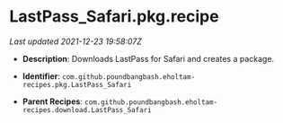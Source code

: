 # LastPass_Safari.pkg.recipe

_Last updated 2021-12-23 19:58:07Z_

- **Description**: Downloads LastPass for Safari and creates a package.

- **Identifier**: `com.github.poundbangbash.eholtam-recipes.pkg.LastPass_Safari`

- **Parent Recipes**: `com.github.poundbangbash.eholtam-recipes.download.LastPass_Safari`